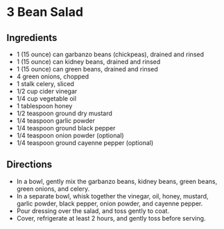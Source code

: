 # 3 Bean Salad


## Ingredients
- 1 (15 ounce) can garbanzo beans (chickpeas), drained and rinsed 
- 1 (15 ounce) can kidney beans, drained and rinsed 
- 1 (15 ounce) can green beans, drained and rinsed 
- 4 green onions, chopped 
- 1 stalk celery, sliced
- 1/2 cup cider vinegar 
- 1/4 cup vegetable oil 
- 1 tablespoon honey 
- 1/2 teaspoon ground dry mustard 
- 1/4 teaspoon garlic powder 
- 1/4 teaspoon ground black pepper 
- 1/4 teaspoon onion powder (optional) 
- 1/4 teaspoon ground cayenne pepper (optional) 


## Directions
- In a bowl, gently mix the garbanzo beans, kidney beans, green beans, green onions, and celery. 
- In a separate bowl, whisk together the vinegar, oil, honey, mustard, garlic powder, black pepper, onion powder, and cayenne pepper. 
- Pour dressing over the salad, and toss gently to coat. 
- Cover, refrigerate at least 2 hours, and gently toss before serving.
